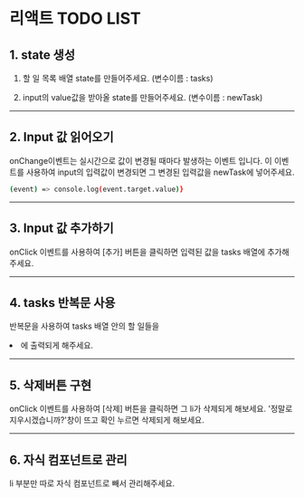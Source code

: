 # 리액트 TODO LIST

## 1. state 생성

1. 할 일 목록 배열 state를 만들어주세요.
   (변수이름 : tasks)

2. input의 value값을 받아올 state를 만들어주세요.
   (변수이름 : newTask)

---

## 2. Input 값 읽어오기

onChange이벤트는 실시간으로 값이 변경될 때마다 발생하는 이벤트 입니다.
이 이벤트를 사용하여 input의 입력값이 변경되면 그 변경된 입력값을 newTask에 넣어주세요.

```bash
(event) => console.log(event.target.value)}
```

---

## 3. Input 값 추가하기

onClick 이벤트를 사용하여
[추가] 버튼을 클릭하면 입력된 값을 tasks 배열에 추가해 주세요.

---

## 4. tasks 반복문 사용

반복문을 사용하여 tasks 배열 안의 할 일들을 <li>에 출력되게 해주세요.

---

## 5. 삭제버튼 구현

onClick 이벤트를 사용하여
[삭제] 버튼을 클릭하면 그 li가 삭제되게 해보세요.
'정말로 지우시겠습니까?'창이 뜨고 확인 누르면 삭제되게 해보세요.

---

## 6. 자식 컴포넌트로 관리

li 부분만 따로 자식 컴포넌트로 빼서 관리해주세요.
